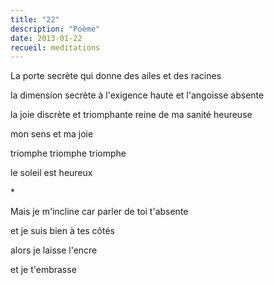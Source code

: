 ```yaml
---
title: "22"
description: "Poème"
date: 2013-01-22
recueil: meditations
---
```


La porte secrète
qui donne des ailes
et des racines

la dimension secrète
à l'exigence haute
et l'angoisse absente

la joie discrète
et triomphante reine
de ma sanité heureuse

mon sens et ma joie

triomphe
triomphe
triomphe

le soleil est heureux

\*

Mais je m'incline car parler de toi t'absente

et je suis bien à tes côtés

alors je laisse l'encre

et je t'embrasse
